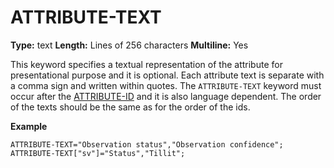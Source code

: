 # ATTRIBUTE-TEXT
**Type:** text
**Length:** Lines of 256 characters
**Multiline:** Yes

This keyword specifies a textual representation of the attribute for
presentational purpose and it is optional.
Each attribute text is separate with a comma sign and written within quotes.
The `ATTRIBUTE-TEXT` keyword must occur after the [ATTRIBUTE-ID](ATTRIBUTE-ID.md)
and it is also language dependent. The order of the texts should be the same
as for the order of the ids.

**Example**
```
ATTRIBUTE-TEXT="Observation status","Observation confidence";
ATTRIBUTE-TEXT["sv"]="Status","Tillit";
```
